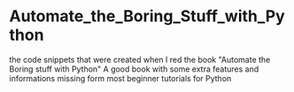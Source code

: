 # Automate_the_Boring_Stuff_with_Python

the code snippets that were created when I red the book "Automate the Boring stuff with Python"
A good book with some extra features and informations missing form most beginner tutorials for Python
